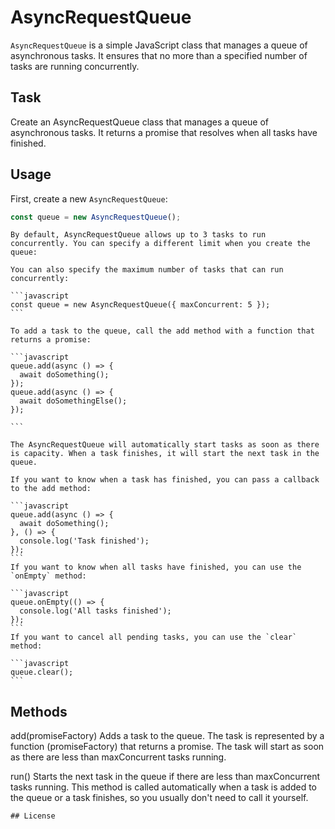 # AsyncRequestQueue

`AsyncRequestQueue` is a simple JavaScript class that manages a queue of asynchronous tasks. It ensures that no more than a specified number of tasks are running concurrently.

## Task

Create an AsyncRequestQueue class that manages a queue of asynchronous tasks. It returns a promise that resolves when all tasks have finished.

## Usage

First, create a new `AsyncRequestQueue`:

```javascript
const queue = new AsyncRequestQueue();
```

    By default, AsyncRequestQueue allows up to 3 tasks to run concurrently. You can specify a different limit when you create the queue:

    You can also specify the maximum number of tasks that can run concurrently:

    ```javascript
    const queue = new AsyncRequestQueue({ maxConcurrent: 5 });
    ```

    To add a task to the queue, call the add method with a function that returns a promise:

    ```javascript
    queue.add(async () => {
      await doSomething();
    });
    queue.add(async () => {
      await doSomethingElse();
    });

    ```

    The AsyncRequestQueue will automatically start tasks as soon as there is capacity. When a task finishes, it will start the next task in the queue.

    If you want to know when a task has finished, you can pass a callback to the add method:

    ```javascript
    queue.add(async () => {
      await doSomething();
    }, () => {
      console.log('Task finished');
    });
    ```
    If you want to know when all tasks have finished, you can use the `onEmpty` method:

    ```javascript
    queue.onEmpty(() => {
      console.log('All tasks finished');
    });
    ```
    If you want to cancel all pending tasks, you can use the `clear` method:

    ```javascript
    queue.clear();
    ```

## Methods

add(promiseFactory)
Adds a task to the queue. The task is represented by a function (promiseFactory) that returns a promise. The task will start as soon as there are less than maxConcurrent tasks running.

run()
Starts the next task in the queue if there are less than maxConcurrent tasks running. This method is called automatically when a task is added to the queue or a task finishes, so you usually don't need to call it yourself.

    ## License
